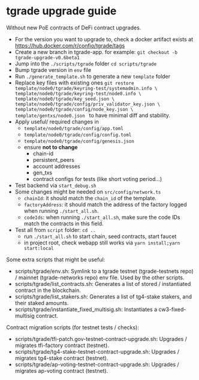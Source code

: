 # tgrade upgrade guide

Without new PoE contracts of DeFi contract upgrades.

* For the version you want to upgrade to, check a docker artifact exists at https://hub.docker.com/r/confio/tgrade/tags
* Create a new branch in tgrade-app. for example: `git checkout -b tgrade-upgrade-v0.6beta1`
* Jump into the `./scripts/tgrade` folder `cd scripts/tgrade`
* Bump tgrade version in `env` file
* Run `./generate_template.sh` to generate a new `template` folder
* Replace key files with existing ones
    `git restore template/node0/tgrade/keyring-test/systemadmin.info \
    template/node0/tgrade/keyring-test/node0.info \
    template/node0/tgrade/key_seed.json \
    template/node0/tgrade/config/priv_validator_key.json \
    template/node0/tgrade/config/node_key.json \
    template/gentxs/node0.json
    ` to have minimal diff and stability.
* Apply useful/ required changes in
  * `template/node0/tgrade/config/app.toml`
  * `template/node0/tgrade/config/config.toml`
  * `template/node0/tgrade/config/genesis.json`
  * ensure **not to change**
    - chain-id
    - persistent_peers
    - account addresses
    - gen_txs
    - contract configs for tests (like short voting period...)
* Test backend via `start_debug.sh`
* Some changes might be needed on `src/config/network.ts`
  * `chainId`: it should match the `chain_id` of the template.
  * `factoryAddress`: it should match the address of the factory logged when running `./start_all.sh`.
  * `codeIds`: when running `./start_all.sh`, make sure the code IDs match the contracts in this field.
* Test all from `script` folder: `cd ..`
  * run `./start_all.sh` to start chain, seed contracts, start faucet
  * in project root, check webapp still works via `yarn install;yarn start:local`

Some extra scripts that might be useful:

 - scripts/tgrade/env.sh: Symlink to a tgrade testnet (tgrade-testnets repo) / mainnet (tgrade-networks repo) env file. Used by
   the other scripts.
 - scripts/tgrade/list_contracts.sh: Generates a list of stored / instantiated contract in the blockchain.
 - scripts/tgrade/list_stakers.sh: Generates a list of tg4-stake stakers, and their staked amounts.
 - scripts/tgrade/instantiate_fixed_multisig.sh: Instantiates a cw3-fixed-multisig contract.

Contract migration scripts (for testnet tests / checks):
 - scripts/tgrade/tfi-patch.gov-testnet-contract-upgrade.sh: Upgrades / migrates tfi-factory contract (testnet).
 - scripts/tgrade/tg4-stake-testnet-contract-upgrade.sh: Upgrades / migrates tg4-stake contract (testnet).
 - scripts/tgrade/ap-voting-testnet-contract-upgrade.sh: Upgrades / migrates ap-voting contract (testnet).
